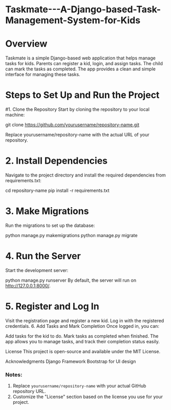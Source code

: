 # Taskmate---A-Django-based-Task-Management-System-for-Kids

# Overview
Taskmate is a simple Django-based web application that helps manage tasks for kids. Parents can register a kid, login, and assign tasks. The child can mark the tasks as completed. The app provides a clean and simple interface for managing these tasks.

# Steps to Set Up and Run the Project 
 
#1. Clone the Repository
Start by cloning the repository to your local machine:

git clone https://github.com/yourusername/repository-name.git

Replace yourusername/repository-name with the actual URL of your repository.

# 2. Install Dependencies
Navigate to the project directory and install the required dependencies from requirements.txt:

cd repository-name
pip install -r requirements.txt

# 3. Make Migrations
Run the migrations to set up the database:

python manage.py makemigrations
python manage.py migrate

# 4. Run the Server
Start the development server:

python manage.py runserver
By default, the server will run on http://127.0.0.1:8000/.

# 5. Register and Log In
Visit the registration page and register a new kid.
Log in with the registered credentials.
6. Add Tasks and Mark Completion
Once logged in, you can:

Add tasks for the kid to do.
Mark tasks as completed when finished.
The app allows you to manage tasks, and track their completion status easily.

License
This project is open-source and available under the MIT License.

Acknowledgments
Django Framework
Bootstrap for UI design

### Notes:
1. Replace `yourusername/repository-name` with your actual GitHub repository URL.
2. Customize the "License" section based on the license you use for your project.



